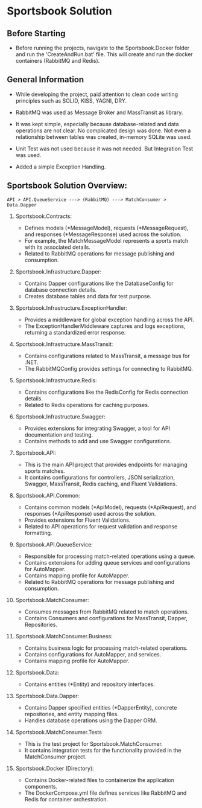 ﻿# Sportsbook Solution

## Before Starting

* Before running the projects, navigate to the Sportsbook.Docker folder and run the 'CreateAndRun.bat' file.
This will create and run the docker containers (RabbitMQ and Redis).

## General Information

* While developing the project, paid attention to clean code writing principles such as SOLID, KISS, YAGNI, DRY.

* RabbitMQ was used as Message Broker and MassTransit as library.

* It was kept simple, especially because database-related and data operations are not clear.
No complicated design was done. Not even a relationship between tables was created, in-memory SQLite was used.

* Unit Test was not used because it was not needed. But Integration Test was used.

* Added a simple Exception Handling.

## Sportsbook Solution Overview:

    API > API.QueueService ---> (RabbitMQ) ---> MatchConsumer > Data.Dapper

1. Sportsbook.Contracts:
    * Defines models (*MessageModel), requests (*MessageRequest), and responses (*MessageResponse) used across the solution.
    * For example, the MatchMessageModel represents a sports match with its associated details.
    * Related to RabbitMQ operations for message publishing and consumption.

2. Sportsbook.Infrastructure.Dapper:
    * Contains Dapper configurations like the DatabaseConfig for database connection details.
    * Creates database tables and data for test purpose.

3. Sportsbook.Infrastructure.ExceptionHandler:
    * Provides a middleware for global exception handling across the API.
    * The ExceptionHandlerMiddleware captures and logs exceptions, returning a standardized error response.

4. Sportsbook.Infrastructure.MassTransit:
    * Contains configurations related to MassTransit, a message bus for .NET.
    * The RabbitMQConfig provides settings for connecting to RabbitMQ.

5. Sportsbook.Infrastructure.Redis:
    * Contains configurations like the RedisConfig for Redis connection details.
    * Related to Redis operations for caching purposes.

6. Sportsbook.Infrastructure.Swagger:
    * Provides extensions for integrating Swagger, a tool for API documentation and testing.
    * Contains methods to add and use Swagger configurations.

7. Sportsbook.API:
    * This is the main API project that provides endpoints for managing sports matches.
    * It contains configurations for controllers, JSON serialization, Swagger, MassTransit, Redis caching, and Fluent Validations.

8. Sportsbook.API.Common:
    * Contains common models (*ApiModel), requests (*ApiRequest), and responses (*ApiResponse) used across the solution.
    * Provides extensions for Fluent Validations.
    * Related to API operations for request validation and response formatting.

9. Sportsbook.API.QueueService:
    * Responsible for processing match-related operations using a queue.
    * Contains extensions for adding queue services and configurations for AutoMapper.
    * Contains mapping profile for AutoMapper.
    * Related to RabbitMQ operations for message publishing and consumption.

10. Sportsbook.MatchConsumer:
    * Consumes messages from RabbitMQ related to match operations.
    * Contains Consumers and configurations for MassTransit, Dapper, Repositories.

11. Sportsbook.MatchConsumer.Business:
    * Contains business logic for processing match-related operations.
    * Contains configurations for AutoMapper, and services.
    * Contains mapping profile for AutoMapper.

12. Sportsbook.Data:
    * Contains entities (*Entity) and repository interfaces.

13. Sportsbook.Data.Dapper:
    * Contains Dapper specified entities (*DapperEntity), concrete repositories, and entity mapping files.
    * Handles database operations using the Dapper ORM.

14. Sportsbook.MatchConsumer.Tests
    * This is the test project for Sportsbook.MatchConsumer.
    * It contains integration tests for the functionality provided in the MatchConsumer project.

15. Sportsbook.Docker (Directory):
    * Contains Docker-related files to containerize the application components.
    * The DockerCompose.yml file defines services like RabbitMQ and Redis for container orchestration.
